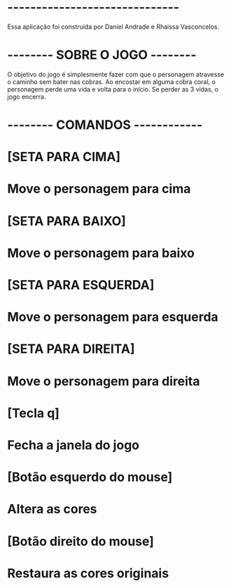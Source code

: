 # ------------------------------ #

Essa aplicação foi construída por Daniel Andrade e Rhaissa Vasconcelos.

# -------- SOBRE O JOGO -------- #
 
O objetivo do jogo é simplesmente fazer com que o personagem atravesse o caminho sem bater nas cobras. 
Ao encostar em alguma cobra coral, o personagem perde uma vida e volta para o início. Se perder as 3 vidas, o jogo encerra.

# -------- COMANDOS ------------ #

# [SETA PARA CIMA]
# Move o personagem para cima

# [SETA PARA BAIXO]
# Move o personagem para baixo

# [SETA PARA ESQUERDA]
# Move o personagem para esquerda

# [SETA PARA DIREITA]
# Move o personagem para direita

# [Tecla q]
# Fecha a janela do jogo

# [Botão esquerdo do mouse]
# Altera as cores

# [Botão direito do mouse]
# Restaura as cores originais
